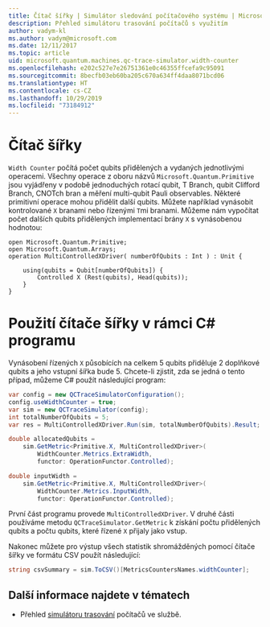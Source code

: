 ```yaml
---
title: Čítač šířky | Simulátor sledování počítačového systému | Microsoft Docs
description: Přehled simulátoru trasování počítačů s využitím
author: vadym-kl
ms.author: vadym@microsoft.com
ms.date: 12/11/2017
ms.topic: article
uid: microsoft.quantum.machines.qc-trace-simulator.width-counter
ms.openlocfilehash: e202c527e7e26751361e0c46355ffcefa9c95091
ms.sourcegitcommit: 8becfb03eb60ba205c670a634ff4daa8071bcd06
ms.translationtype: HT
ms.contentlocale: cs-CZ
ms.lasthandoff: 10/29/2019
ms.locfileid: "73184912"
---
```

# <a name="width-counter"></a>Čítač šířky

`Width Counter` počítá počet qubits přidělených a vydaných jednotlivými operacemi.
Všechny operace z oboru názvů `Microsoft.Quantum.Primitive` jsou vyjádřeny v podobě jednoduchých rotací qubit, T Branch, qubit Clifford Branch, CNOTch bran a měření multi-qubit Pauli observables. Některé primitivní operace mohou přidělit další qubits. Můžete například vynásobit kontrolované `X` branami nebo řízenými `T`mi branami. Můžeme nám vypočítat počet dalších qubits přidělených implementací brány `X` s vynásobenou hodnotou:

```qsharp
open Microsoft.Quantum.Primitive;
open Microsoft.Quantum.Arrays;
operation MultiControlledXDriver( numberOfQubits : Int ) : Unit {

    using(qubits = Qubit[numberOfQubits]) {
        Controlled X (Rest(qubits), Head(qubits));
    } 
}
```

# <a name="using-width-counter-within-a-c-program"></a>Použití čítače šířky v rámci C# programu

Vynásobení řízených `X` působících na celkem 5 qubits přiděluje 2 doplňkové qubits a jeho vstupní šířka bude 5. Chcete-li zjistit, zda se jedná o tento případ, můžeme C# použít následující program:

```csharp 
var config = new QCTraceSimulatorConfiguration();
config.useWidthCounter = true;
var sim = new QCTraceSimulator(config);
int totalNumberOfQubits = 5;
var res = MultiControlledXDriver.Run(sim, totalNumberOfQubits).Result;

double allocatedQubits = 
    sim.GetMetric<Primitive.X, MultiControlledXDriver>(
        WidthCounter.Metrics.ExtraWidth,
        functor: OperationFunctor.Controlled); 

double inputWidth =
    sim.GetMetric<Primitive.X, MultiControlledXDriver>(
        WidthCounter.Metrics.InputWidth,
        functor: OperationFunctor.Controlled);
```

První část programu provede `MultiControlledXDriver`. V druhé části používáme metodu `QCTraceSimulator.GetMetric` k získání počtu přidělených qubits a počtu qubits, které řízené `X` přijaly jako vstup. 

Nakonec můžete pro výstup všech statistik shromážděných pomocí čítače šířky ve formátu CSV použít následující:
```csharp
string csvSummary = sim.ToCSV()[MetricsCountersNames.widthCounter];
```

## <a name="see-also"></a>Další informace najdete v tématech ##

- Přehled [simulátoru trasování](xref:microsoft.quantum.machines.qc-trace-simulator.intro) počítačů ve službě.
